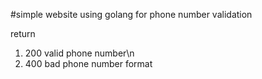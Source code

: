 #simple website using golang for phone number validation

return
1. 200 valid phone number\n
2. 400 bad phone number format
